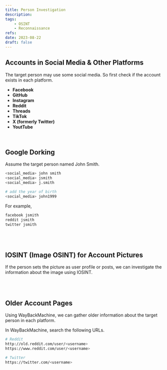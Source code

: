```yaml
---
title: Person Investigation
description: 
tags:
    - OSINT
    - Reconnaissance
refs:
date: 2023-08-22
draft: false
---
```


## Accounts in Social Media & Other Platforms

The target person may use some social media. So first check if the account exists in each platform.

- **Facebook**
- **GitHub**
- **Instagram**
- **Reddit**
- **Threads**
- **TikTok**
- **X (formerly Twitter)**
- **YoutTube**

<br />

## Google Dorking

Assume the target person named John Smith.

```bash
<social_media> john smith
<social_media> jsmith
<social_media> j.smith

# add the year of birth
<social_media> john1999
```

For example,

```bash
facebook jsmith
reddit jsmith
twitter jsmith
```

<br /><br />

## IOSINT (Image OSINT) for Account Pictures

If the person sets the picture as user profile or posts, we can investigate the information about the image using IOSINT.

<br /><br />

## Older Account Pages

Using WayBackMachine, we can gather older information about the target person in each platform.

In WayBackMachine, search the following URLs.

```bash
# Reddit
http://old.reddit.com/user/<username>
https://www.reddit.com/user/<username>

# Twitter
https://twitter.com/<username>
```